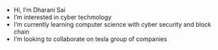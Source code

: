 -  Hi, I’m Dharani Sai
-  I’m interested in cyber techmology
-  I’m currently learning computer science with cyber security and block chain
-  I’m looking to collaborate on tesla group of companies

<!---
dharanisai-2209/dharanisai-2209 is a ✨ special ✨ repository because its `README.md` (this file) appears on your GitHub profile.
You can click the Preview link to take a look at your changes.
--->
